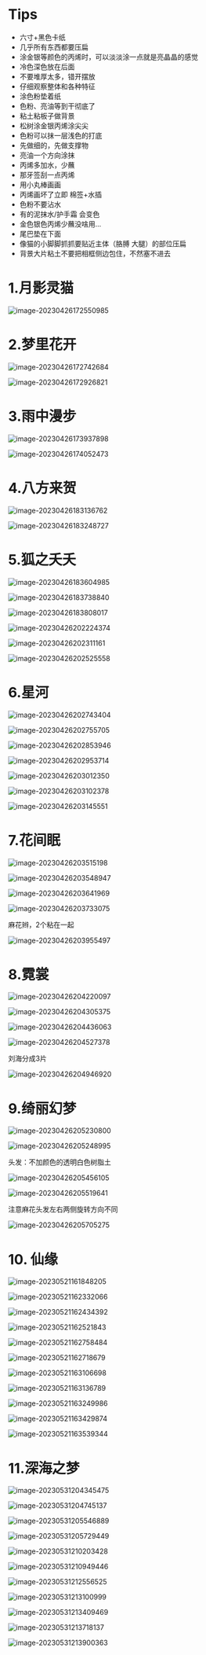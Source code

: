 # Tips

- 六寸+黑色卡纸
- 几乎所有东西都要压扁
- 涂金银等颜色的丙烯时，可以淡淡涂一点就是亮晶晶的感觉
- 冷色深色放在后面
- 不要堆厚太多，错开摆放
- 仔细观察整体和各种特征
- 涂色粉垫着纸
- 色粉、亮油等到干彻底了
- 粘土粘板子做背景
- 松树涂金银丙烯涂尖尖
- 色粉可以抹一层浅色的打底
- 先做细的，先做支撑物
- 亮油一个方向涂抹
- 丙烯多加水，少蘸
- 那牙签刮一点丙烯
- 用小丸棒画画
- 丙烯画坏了立即 棉签+水插
- 色粉不要沾水
- 有的泥抹水/护手霜 会变色
- 金色银色丙烯少蘸没啥用...
- 尾巴垫在下面
- 像猫的小脚脚抓抓要贴近主体（胳膊 大腿）的部位压扁
- 背景大片粘土不要把相框侧边包住，不然塞不进去

# 1.月影灵猫

![image-20230426172550985](Pic/image-20230426172550985.png)

# 2.梦里花开

![image-20230426172742684](Pic/image-20230426172742684.png)

![image-20230426172926821](Pic/image-20230426172926821.png)

# 3.雨中漫步

![image-20230426173937898](Pic/image-20230426173937898.png)

![image-20230426174052473](Pic/image-20230426174052473.png)

# 4.八方来贺

![image-20230426183136762](Pic/image-20230426183136762.png)

![image-20230426183248727](Pic/image-20230426183248727.png)

# 5.狐之夭夭

![image-20230426183604985](Pic/image-20230426183604985.png)

![image-20230426183738840](Pic/image-20230426183738840.png)

![image-20230426183808017](Pic/image-20230426183808017.png)

![image-20230426202224374](Pic/image-20230426202224374.png)

![image-20230426202311161](Pic/image-20230426202311161.png)

![image-20230426202525558](Pic/image-20230426202525558.png)

# 6.星河

![image-20230426202743404](Pic/image-20230426202743404.png)

![image-20230426202755705](Pic/image-20230426202755705.png)

 ![image-20230426202853946](Pic/image-20230426202853946.png)

![image-20230426202953714](Pic/image-20230426202953714.png)

![image-20230426203012350](Pic/image-20230426203012350.png)

![image-20230426203102378](Pic/image-20230426203102378.png)

![image-20230426203145551](Pic/image-20230426203145551.png)

# 7.花间眠

![image-20230426203515198](Pic/image-20230426203515198.png)

![image-20230426203548947](Pic/image-20230426203548947.png)

![image-20230426203641969](Pic/image-20230426203641969.png)

![image-20230426203733075](Pic/image-20230426203733075.png)

麻花辫，2个粘在一起

![image-20230426203955497](Pic/image-20230426203955497.png)

# 8.霓裳

![image-20230426204220097](Pic/image-20230426204220097.png)

![image-20230426204305375](Pic/image-20230426204305375.png)

![image-20230426204436063](Pic/image-20230426204436063.png)

![image-20230426204527378](Pic/image-20230426204527378.png)

刘海分成3片

![image-20230426204946920](Pic/image-20230426204946920.png)

# 9.绮丽幻梦

![image-20230426205230800](Pic/image-20230426205230800.png)

![image-20230426205248995](Pic/image-20230426205248995.png)

头发：不加颜色的透明白色树脂土

![image-20230426205456105](Pic/image-20230426205456105.png)

![image-20230426205519641](Pic/image-20230426205519641.png)

注意麻花头发左右两侧旋转方向不同

![image-20230426205705275](Pic/image-20230426205705275.png)

# 10. 仙缘

![image-20230521161848205](Pic/image-20230521161848205.png)

![image-20230521162332066](Pic/image-20230521162332066.png)

![image-20230521162434392](Pic/image-20230521162434392.png)

![image-20230521162521843](Pic/image-20230521162521843.png)

![image-20230521162758484](Pic/image-20230521162758484.png)

![image-20230521162718679](Pic/image-20230521162718679.png)

![image-20230521163106698](Pic/image-20230521163106698.png)

![image-20230521163136789](Pic/image-20230521163136789.png)

![image-20230521163249986](Pic/image-20230521163249986.png)

![image-20230521163429874](Pic/image-20230521163429874.png)

![image-20230521163539344](Pic/image-20230521163539344.png)

# 11.深海之梦

![image-20230531204345475](Pic/image-20230531204345475.png)

![image-20230531204745137](Pic/image-20230531204745137.png)

![image-20230531205546889](Pic/image-20230531205546889.png)

![image-20230531205729449](Pic/image-20230531205729449.png)

![image-20230531210203428](Pic/image-20230531210203428.png)

![image-20230531210949446](Pic/image-20230531210949446.png)

![image-20230531212556525](Pic/image-20230531212556525.png)

![image-20230531213100999](Pic/image-20230531213100999.png)

![image-20230531213409469](Pic/image-20230531213409469.png)

![image-20230531213718137](Pic/image-20230531213718137.png)

![image-20230531213900363](Pic/image-20230531213900363.png)

